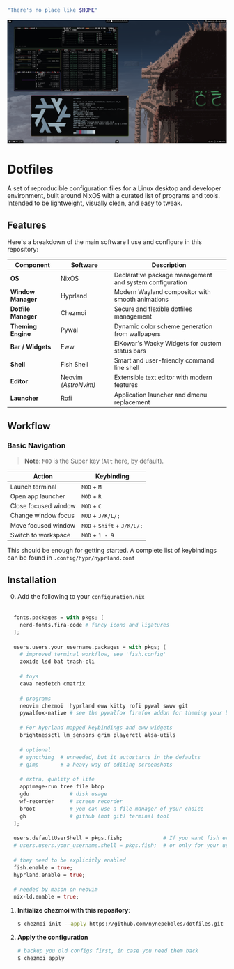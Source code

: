 
```bash
"There's no place like $HOME"
```

</p>
<p align="center">
  <img src="https://github.com/nynepebbles/dotfiles/blob/main/etc/screenshot-260725-164947.png?raw=true"/>
</p>

# Dotfiles

A set of reproducible configuration files for a Linux desktop and developer environment, built around NixOS with a curated list of programs and tools. Intended to be lightweight, visually clean, and easy to tweak.
  
## Features

Here's a breakdown of the main software I use and configure in this repository:

| Component | Software | Description |
|-----------|----------|-------------|
| **OS** | NixOS | Declarative package management and system configuration |
| **Window Manager** | Hyprland | Modern Wayland compositor with smooth animations |
| **Dotfile Manager** | Chezmoi | Secure and flexible dotfiles management |
| **Theming Engine** | Pywal | Dynamic color scheme generation from wallpapers |
| **Bar / Widgets** | Eww | ElKowar's Wacky Widgets for custom status bars |
| **Shell** | Fish Shell | Smart and user-friendly command line shell |
| **Editor** | Neovim _(AstroNvim)_ | Extensible text editor with modern features |
| **Launcher** | Rofi | Application launcher and dmenu replacement |

## Workflow
### Basic Navigation

> **Note**: `MOD` is the Super key (`Alt` here, by default).

| Action                  | Keybinding                |
| ----------------------- | ------------------------- |
| Launch terminal         | `MOD` + `M`                   |
| Open app launcher     | `MOD` + `R`                   |
| Close focused window     | `MOD` + `C`                   |
| Change window focus     | `MOD` + `J/K/L/;`             |
| Move focused window      | `MOD` + `Shift` + `J/K/L/;`     |
| Switch to workspace     | `MOD` + `1 - 9`               |

This should be enough for getting started. A complete list of keybindings can be found in `.config/hypr/hyprland.conf`

## Installation
0. Add the following to your `configuration.nix`

```nix

  fonts.packages = with pkgs; [ 
    nerd-fonts.fira-code # fancy icons and ligatures
  ];

  users.users.your_username.packages = with pkgs; [
    # improved terminal workflow, see 'fish.config'
    zoxide lsd bat trash-cli

    # toys
    cava neofetch cmatrix

    # programs
    neovim chezmoi  hyprland eww kitty rofi pywal swww git
    pywalfox-native # see the pywalfox firefox addon for theming your browser

    # For hyprland mapped keybindings and eww widgets
    brightnessctl lm_sensors grim playerctl alsa-utils

    # optional
    # syncthing  # unneeded, but it autostarts in the defaults
    # gimp       # a heavy way of editing screenshots

    # extra, quality of life
    appimage-run tree file btop
    gdu             # disk usage
    wf-recorder     # screen recorder
    broot           # you can use a file manager of your choice
    gh              # github (not git) terminal tool
  ];

  users.defaultUserShell = pkgs.fish;             # If you want fish everywhere
  # users.users.your_username.shell = pkgs.fish;  # or only for your user

  # they need to be explicitly enabled
  fish.enable = true;
  hyprland.enable = true;

  # needed by mason on neovim
  nix-ld.enable = true;
```

1. **Initialize chezmoi with this repository**:
   ```bash
   $ chezmoi init --apply https://github.com/nynepebbles/dotfiles.git
   ```

2. **Apply the configuration**
   ```bash
   # backup you old configs first, in case you need them back
   $ chezmoi apply
    ```
